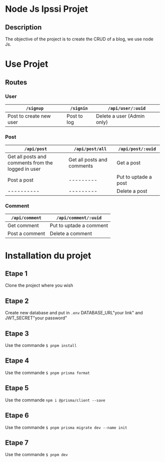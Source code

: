 # Node Js Ipssi Projet
## Description
The objective of the project is to create the CRUD of a blog, we use node Js.

# Use Projet 

## Routes
### User
|`/signup`|`/signin`|`/api/user/:uuid`|
|----------|---------|---------|
|Post to create new user|Post to log|Delete a user (Admin only)|
### Post
|`/api/post`|`/api/post/all`|`/api/post/:uuid`|
|----------|---------|-------|
|Get all posts and comments from the logged in user|Get all posts and comments|Get a post|
|Post a post|---------|Put to uptade a post|
|----------|---------|Delete a post|
### Comment
|`/api/comment`|`/api/comment/:uuid`|
|----------|---------|
|Get comment|Put to uptade a comment|
|Post a comment|Delete a comment|

# Installation du projet
## Etape 1
Clone the project where you wish
## Etape 2
Create new database and put in `.env` DATABASE_URL"your link" and JWT_SECRET"your password"
## Etape 3
Use the commande `$ pnpm install`
## Etape 4
Use the commande `$ pnpm prisma format`
## Etape 5
Use the commande `npm i @prisma/client --save`
## Etape 6
Use the commande `$ pnpm prisma migrate dev --name init`
## Etape 7
Use the commande `$ pnpm dev`
